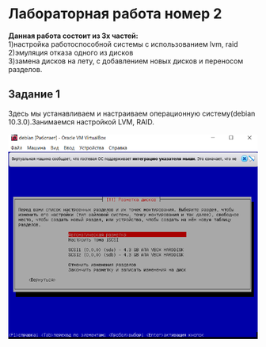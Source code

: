 # Лабораторная работа номер 2 <br>
**Данная работа состоит из 3х частей:** <br>
 1)настройка работоспособной системы с использованием lvm, raid <br>
 2)эмуляция отказа одного из дисков <br>
 3)замена дисков на лету, с добавлением новых дисков и переносом разделов.<br>
## Задание 1
Здесь мы устанавливаем и настраиваем операционную систему(debian 10.3.0).Занимаемся настройкой LVM, RAID. <br><br>
![1](https://raw.githubusercontent.com/Antieasy/labs/master/lab2/img/1.PNG "Начало разметки дисков") <br>

